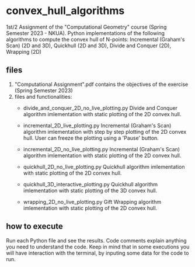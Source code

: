 # convex_hull_algorithms
1st/2 Assignment of the "Computational Geometry" course (Spring Semester 2023 - NKUA). Python implementations of the following algorithms to compute the convex hull of N-points: Incremental (Graham's Scan) (2D and 3D), Quickhull (2D and 3D), Divide and Conquer (2D), Wrapping (2D)

## files
1) "Computational Assignment".pdf contains the objectives of the exercise (Spring Semester 2023)
2) files and functionalities:
   * divide_and_conquer_2D_no_live_plotting.py
     Divide and Conquer algorithm imlementation with static plotting of the 2D convex hull.
     
   * incremental_2D_live_plotting.py
     Incremental (Graham's Scan) algorithm imlementation with step by step plotting of the 2D convex hull. User can freeze the plotting using a
     'Pause' button.
     
   * incremental_2D_no_live_plotting.py
     Incremental (Graham's Scan) algorithm imlementation with static plotting of the 2D convex hull.
     
   * quickhull_2D_no_live_plotting.py
     Quickhull algorithm imlementation with static plotting of the 2D convex hull.
     
   * quickhull_3D_interactive_plotting.py
     Quickhull algorithm imlementation with static plotting of the 3D convex hull.
     
   * wrapping_2D_no_live_plotting.py
   Gift Wrapping algorithm imlementation with static plotting of the 2D convex hull.

## how to execute
Run each Python file and see the results. Code comments explain anything you need to understand the code. Keep in mind that in some
executions you will have interaction with the terminal, by inputing some data for the code to run.
